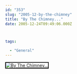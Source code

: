 ```yaml
---
id: "353"
slug: "2005-12-by-the-chimney"
title: "By The Chimney..."
date: 2005-12-24T09:49:06.000Z



tags:

  - "General"
---
```

<div class="sqs-html-content">
  <div style="float: left; margin-right: 10px; margin-bottom: 10px;"> <a href="http://www.flickr.com/photos/mclazarus/76867546/" title="By The Chimney..."><img src="http://static.flickr.com/42/76867546_bf0585a3a3_m.jpg" alt="By The Chimney..." style="border: solid 2px #000000;" /></a>
</div>
<p><br clear="all" /></p>
</div>
